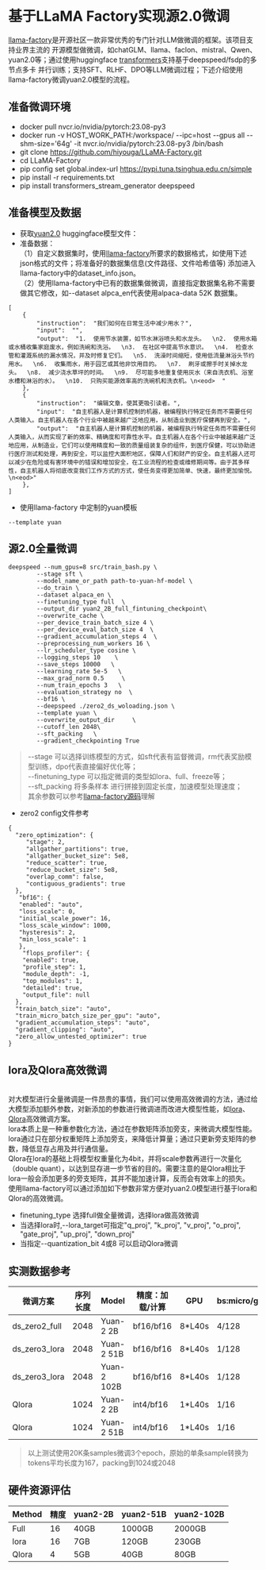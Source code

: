 # 基于LLaMA Factory实现源2.0微调

[llama-factory](https://github.com/hiyouga/LLaMA-Factory)是开源社区一款非常优秀的专门针对LLM做微调的框架。该项目支持业界主流的
开源模型做微调，如chatGLM、llama、faclon、mistral、Qwen、yuan2.0等；通过使用huggingface [transformers](https://github.com/huggingface/transformers)支持基于deepspeed/fsdp的多节点多卡
并行训练；支持SFT、RLHF、DPO等LLM微调过程；下述介绍使用llama-factory微调yuan2.0模型的流程。

## 准备微调环境

- docker pull nvcr.io/nvidia/pytorch:23.08-py3
- docker run -v HOST_WORK_PATH:/workspace/ --ipc=host  --gpus all  --shm-size='64g' -it  nvcr.io/nvidia/pytorch:23.08-py3 /bin/bash
- git  clone  https://github.com/hiyouga/LLaMA-Factory.git  
- cd  LLaMA-Factory
- pip  config  set  global.index-url  https://pypi.tuna.tsinghua.edu.cn/simple
- pip  install  -r  requirements.txt  
- pip  install  transformers_stream_generator  deepspeed 

## 准备模型及数据
- 获取[yuan2.0](https://github.com/IEIT-Yuan/Yuan-2.0?tab=readme-ov-file#%E6%A8%A1%E5%9E%8B)  huggingface模型文件： 
- 准备数据：<br />（1）自定义数据集时，使用[llama-factory](https://github.com/hiyouga/LLaMA-Factory/blob/main/data/README_zh.md)所要求的数据格式，如使用下述json格式的文件；将准备好的数据集信息(文件路径、文件哈希值等)
添加进入llama-factory中的dataset_info.json。<br />（2）使用llama-factory中已有的数据集做微调，直接指定数据集名称不需要做其它修改，如--dataset alpca_en代表使用alpaca-data 52K 数据集。
```
[
    {
        "instruction":  "我们如何在日常生活中减少用水？",
        "input":  "",
        "output":  "1.  使用节水装置，如节水淋浴喷头和水龙头。  \n2.  使用水箱或水桶收集家庭废水，例如洗碗和洗浴。  \n3.  在社区中提高节水意识。  \n4.  检查水管和灌溉系统的漏水情况，并及时修复它们。  \n5.  洗澡时间缩短，使用低流量淋浴头节约用水。  \n6.  收集雨水，用于园艺或其他非饮用目的。  \n7.  刷牙或擦手时关掉水龙头。  \n8.  减少浇水草坪的时间。  \n9.  尽可能多地重复使用灰水（来自洗衣机、浴室水槽和淋浴的水）。  \n10.  只购买能源效率高的洗碗机和洗衣机。\n<eod>  "
    },
    {
        "instruction":  "编辑文章，使其更吸引读者。",
        "input":  "自主机器人是计算机控制的机器，被编程执行特定任务而不需要任何人类输入。自主机器人在各个行业中被越来越广泛地应用，从制造业到医疗保健再到安全。",
        "output":  "自主机器人是计算机控制的机器，被编程执行特定任务而不需要任何人类输入，从而实现了新的效率、精确度和可靠性水平。自主机器人在各个行业中被越来越广泛地应用，从制造业，它们可以使用精度和一致的质量组装复杂的组件，到医疗保健，可以协助进行医疗测试和处理，再到安全，可以监控大面积地区，保障人们和财产的安全。自主机器人还可以减少在危险或有害环境中的错误和增加安全，在工业流程的检查或维修期间等。由于其多样性，自主机器人将彻底改变我们工作方式的方式，使任务变得更加简单、快速，最终更加愉悦。\n<eod>"
    },
]
```
- 使用llama-factory 中定制的yuan模板

```
--template yuan
```
## 源2.0全量微调
```
deepspeed --num_gpus=8 src/train_bash.py \
        --stage sft \
        --model_name_or_path path-to-yuan-hf-model \
        --do_train \
        --dataset alpaca_en \
        --finetuning_type full  \
        --output_dir yuan2_2B_full_fintuning_checkpoint\
        --overwrite_cache \
        --per_device_train_batch_size 4 \
        --per_device_eval_batch_size 4  \
        --gradient_accumulation_steps 4  \
        --preprocessing_num_workers 16 \
        --lr_scheduler_type cosine \
        --logging_steps 10    \
        --save_steps 10000   \
        --learning_rate 5e-5   \
        --max_grad_norm 0.5     \
        --num_train_epochs 3   \
        --evaluation_strategy no  \
        --bf16 \
        --deepspeed ./zero2_ds_woloading.json \
        --template yuan \
        --overwrite_output_dir     \
        --cutoff_len 2048\
        --sft_packing   \
        --gradient_checkpointing True 
```
 
> --stage 可以选择训练模型的方式，如sft代表有监督微调，rm代表奖励模型训练，dpo代表直接偏好优化等；<br />--finetuning_type 可以指定微调的类型如lora、full、freeze等；<br />--sft_packing  将多条样本
进行拼接到固定长度，加速模型处理速度；<br />其余参数可以参考[llama-factory源码](https://github.com/hiyouga/LLaMA-Factory/tree/main/src/llmtuner/hparams)理解
- zero2 config文件参考
```
{
  "zero_optimization": {
     "stage": 2,
     "allgather_partitions": true,
     "allgather_bucket_size": 5e8,
     "reduce_scatter": true,
     "reduce_bucket_size": 5e8,
     "overlap_comm": false,
     "contiguous_gradients": true
  },
   "bf16": {
   "enabled": "auto",
   "loss_scale": 0,
   "initial_scale_power": 16,
   "loss_scale_window": 1000,
   "hysteresis": 2,
   "min_loss_scale": 1
   },
    "flops_profiler": {
    "enabled": true,
    "profile_step": 1,
    "module_depth": -1,
    "top_modules": 1,
    "detailed": true,
    "output_file": null
  },
  "train_batch_size": "auto",
  "train_micro_batch_size_per_gpu": "auto",
  "gradient_accumulation_steps": "auto",
  "gradient_clipping": "auto",
  "zero_allow_untested_optimizer": true
}
```

## lora及Qlora高效微调
<br />对大模型进行全量微调是一件昂贵的事情，我们可以使用高效微调的方法，通过给大模型添加额外参数，对新添加的参数进行微调进而改进大模型性能，如[lora](https://arxiv.org/abs/2106.09685)、[Qlora](https://arxiv.org/abs/2305.14314)高效微调方案。
<br />lora本质上是一种重参数化方法，通过在参数矩阵添加旁支，来微调大模型性能。lora通过只在部分权重矩阵上添加旁支，来降低计算量；通过只更新旁支矩阵的参数，降低显存占用及并行通信量。
<br />Qlora在lora的基础上将模型权重量化为4bit，并将scale参数再进行一次量化（double quant），以达到显存进一步节省的目的。需要注意的是Qlora相比于lora一般会添加更多的旁支矩阵，其并不能加速计算，反而会有效率上的损失。
<br />使用llama-factory可以通过添加如下参数非常方便对yuan2.0模型进行基于lora和Qlora的高效微调。
- finetuning_type  选择full做全量微调，选择lora做高效微调
- 当选择lora时,--lora_target可指定"q_proj",  "k_proj",  "v_proj",  "o_proj",  "gate_proj", "up_proj",  "down_proj"
- 当指定--quantization_bit  4或8 可以启动Qlora微调


## 实测数据参考
| 微调方案     |     序列长度      |    Model       |  精度：加载/计算    |   GPU | bs:micro/global |显存占用(1*GPU)|微调耗时                 |
| ------------| ----------------- | -------------  | ------------------ | ------|---------------- | ------ | ----------------------------- |
|  ds_zero2_full| 2048            |  Yuan-2 2B     | bf16/bf16          | 8*L40s| 4/128           |19G     |0.15h                          |
|  ds_zero3_lora| 2048            |  Yuan-2 51B    | bf16/bf16          | 8*L40s| 1/128           |34G     |3.54h                          |
|  ds_zero3_lora| 2048            |  Yuan-2 102B   | bf16/bf16          | 8*L40s| 1/128           |47G     |7h                             |
|  Qlora        | 1024            |  Yuan-2 2B     | int4/bf16          | 1*L40s| 1/16            |4.5G    |1h                             |
|  Qlora        | 1024            |  Yuan-2 51B    | int4/bf16          | 1*L40s| 1/16            |40G     |22h                            |

>以上测试使用20K条samples微调3个epoch，原始的单条sample转换为tokens平均长度为167，packing到1024或2048

## 硬件资源评估
|Method |精度   |yuan2-2B |yuan2-51B  |yuan2-102B|
| ------| ----- |-------- | --------- | -------- |
|Full  |16|40GB|1000GB|2000GB|
|lora  |16|7GB|120GB |230GB  |
|Qlora |4 |5GB|40GB  |80GB   |
